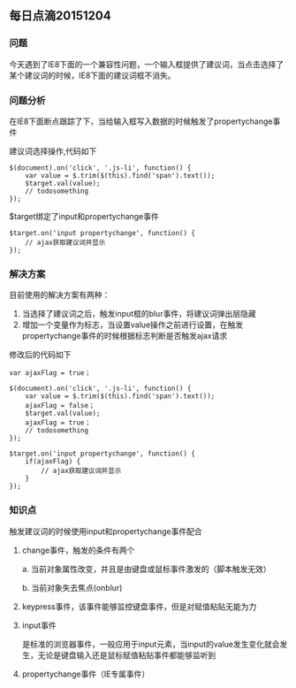 ## 每日点滴20151204

### 问题

今天遇到了IE8下面的一个兼容性问题，一个输入框提供了建议词，当点击选择了某个建议词的时候，IE8下面的建议词框不消失。

### 问题分析

在IE8下面断点跟踪了下，当给输入框写入数据的时候触发了propertychange事件

建议词选择操作,代码如下

	$(document).on('click', '.js-li', function() {
		var value = $.trim($(this).find('span').text());
		$target.val(value);
		// todosomething
	});

$target绑定了input和propertychange事件

	$target.on('input propertychange', function() {
		// ajax获取建议词并显示
	});

### 解决方案

目前使用的解决方案有两种：

1. 当选择了建议词之后，触发input框的blur事件，将建议词弹出层隐藏
2. 增加一个变量作为标志，当设置value操作之前进行设置，在触发propertychange事件的时候根据标志判断是否触发ajax请求

修改后的代码如下

	var ajaxFlag = true；

	$(document).on('click', '.js-li', function() {
		var value = $.trim($(this).find('span').text());
		ajaxFlag = false；
		$target.val(value);
		ajaxFlag = true；
		// todosomething
	});

	$target.on('input propertychange', function() {
		if(ajaxFlag) {
			// ajax获取建议词并显示
		}
	});

### 知识点

触发建议词的时候使用input和propertychange事件配合

1. change事件，触发的条件有两个

	a. 当前对象属性改变，并且是由键盘或鼠标事件激发的（脚本触发无效）
 
 	b. 当前对象失去焦点(onblur) 	

2. keypress事件，该事件能够监控键盘事件，但是对赋值粘贴无能为力
3. input事件 

	是标准的浏览器事件，一般应用于input元素，当input的value发生变化就会发生，无论是键盘输入还是鼠标赋值粘贴事件都能够监听到

4. propertychange事件（IE专属事件）